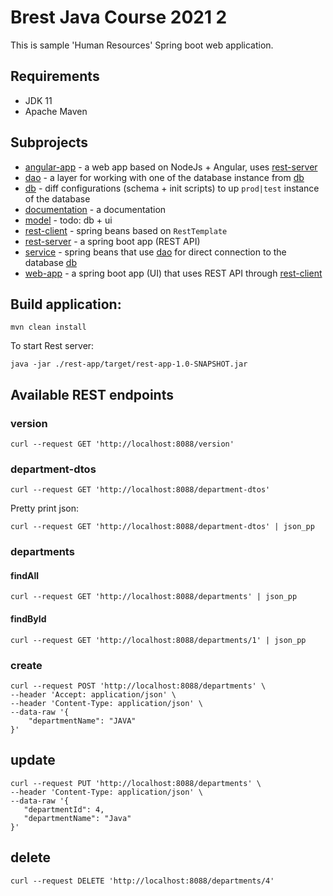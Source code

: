 # Brest Java Course 2021 2

This is sample 'Human Resources' Spring boot web application.

## Requirements

* JDK 11
* Apache Maven

## Subprojects
* [angular-app](./angular-app) - a web app based on NodeJs + Angular, uses [rest-server](./rest-app)
* [dao](./dao) - a layer for working with one of the database instance from [db](./db)
* [db](./db) - diff configurations (schema + init scripts) to up `prod|test` instance of the database
* [documentation](./documentation) - a documentation
* [model](./model) - todo: db + ui  
* [rest-client](./rest-client) - spring beans based on `RestTemplate`
* [rest-server](./rest-server) - a spring boot app (REST API)
* [service](./service) - spring beans that use [dao](./dao) for direct connection to the database [db](./db)
* [web-app](./web-app) - a spring boot app (UI) that uses REST API through [rest-client](./rest-client) 

## Build application:
```
mvn clean install
```

To start Rest server:
```
java -jar ./rest-app/target/rest-app-1.0-SNAPSHOT.jar
```

## Available REST endpoints

### version
```
curl --request GET 'http://localhost:8088/version'
```
### department-dtos
```
curl --request GET 'http://localhost:8088/department-dtos'
```

Pretty print json:

```
curl --request GET 'http://localhost:8088/department-dtos' | json_pp
```

### departments

#### findAll

```
curl --request GET 'http://localhost:8088/departments' | json_pp
```

#### findById

```
curl --request GET 'http://localhost:8088/departments/1' | json_pp
```

### create

```
curl --request POST 'http://localhost:8088/departments' \
--header 'Accept: application/json' \
--header 'Content-Type: application/json' \
--data-raw '{
	"departmentName": "JAVA"
}'
```

## update

```
curl --request PUT 'http://localhost:8088/departments' \
--header 'Content-Type: application/json' \
--data-raw '{
   "departmentId": 4,
   "departmentName": "Java"
}'
```

## delete

```
curl --request DELETE 'http://localhost:8088/departments/4'
```
